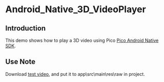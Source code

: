 # Android_Native_3D_VideoPlayer

## Introduction
This demo shows how to play a 3D video using Pico [Pico Android Native SDK](http://us-dev.picovr.com/sdk/index?id=49).


## Use Note

Download [test video](https://internal-picocloud.picovr.com:8443/picocloud/f/b79070ddc1/), and put it to app\src\main\res\raw in project.

